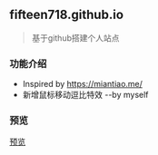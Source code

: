 ## fifteen718.github.io
> 基于github搭建个人站点

### 功能介绍
* Inspired by https://miantiao.me/
* 新增鼠标移动逗比特效 --by myself

### 预览
[预览](https://fifteen718.github.io/)
